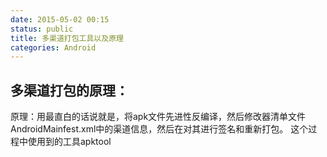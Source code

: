 ```yaml
---
date: 2015-05-02 00:15
status: public
title: 多渠道打包工具以及原理
categories: Android
---
```


## 多渠道打包的原理：
原理：用最直白的话说就是，将apk文件先进性反编译，然后修改器清单文件AndroidMainfest.xml中的渠道信息，然后在对其进行签名和重新打包。
这个过程中使用到的工具apktool


